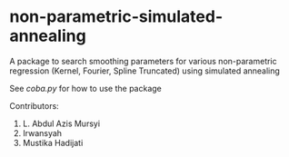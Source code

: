 # non-parametric-simulated-annealing
A package to search smoothing parameters for various non-parametric regression (Kernel, Fourier, Spline Truncated) using simulated annealing

See _coba.py_ for how to use the package 

Contributors:
1. L. Abdul Azis Mursyi
2. Irwansyah
3. Mustika Hadijati
